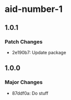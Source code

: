 # aid-number-1

## 1.0.1

### Patch Changes

- 2e190b7: Update package

## 1.0.0

### Major Changes

- 87ddf0a: Do stuff
